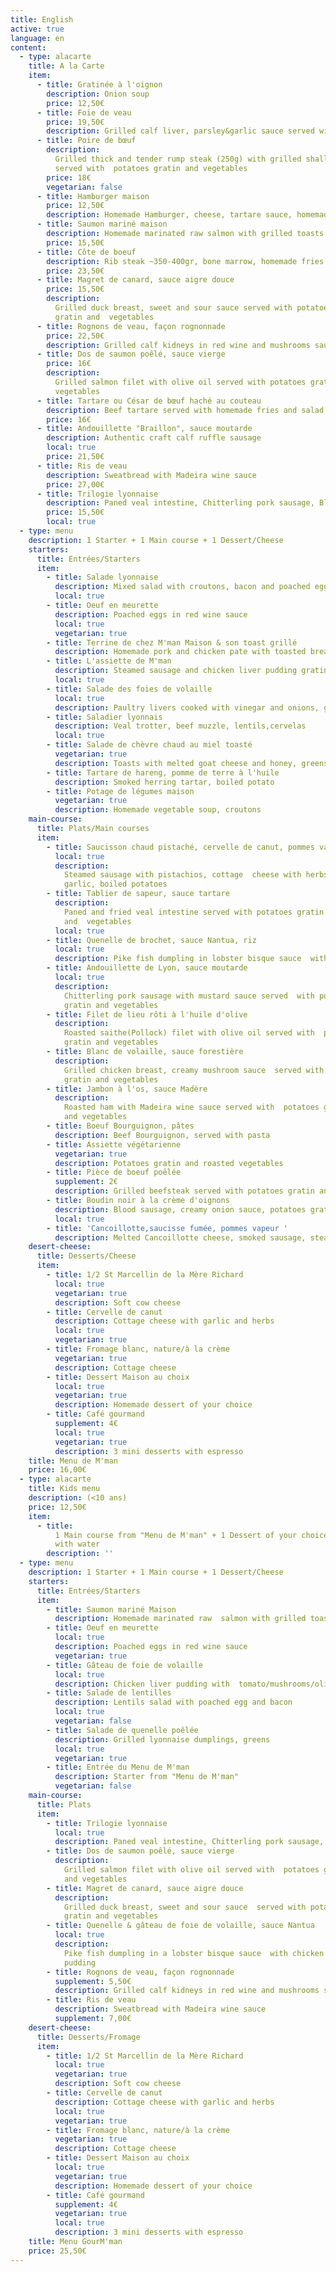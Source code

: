```yaml
---
title: English
active: true
language: en
content:
  - type: alacarte
    title: A la Carte
    item:
      - title: Gratinée à l'oignon
        description: Onion soup
        price: 12,50€
      - title: Foie de veau
        price: 19,50€
        description: Grilled calf liver, parsley&garlic sauce served with mashed potatoes
      - title: Poire de bœuf
        description:
          Grilled thick and tender rump steak (250g) with grilled shallots
          served with  potatoes gratin and vegetables
        price: 18€
        vegetarian: false
      - title: Hamburger maison
        price: 12,50€
        description: Homemade Hamburger, cheese, tartare sauce, homemade fries and salad
      - title: Saumon mariné maison
        description: Homemade marinated raw salmon with grilled toasts
        price: 15,50€
      - title: Côte de boeuf
        description: Rib steak ~350-400gr, bone marrow, homemade fries
        price: 23,50€
      - title: Magret de canard, sauce aigre douce
        price: 15,50€
        description:
          Grilled duck breast, sweet and sour sauce served with potatoes
          gratin and  vegetables
      - title: Rognons de veau, façon rognonnade
        price: 22,50€
        description: Grilled calf kidneys in red wine and mushrooms sauce
      - title: Dos de saumon poêlé, sauce vierge
        price: 16€
        description:
          Grilled salmon filet with olive oil served with potatoes gratin and
          vegetables
      - title: Tartare ou César de bœuf haché au couteau
        description: Beef tartare served with homemade fries and salad
        price: 16€
      - title: Andouillette "Braillon", sauce moutarde
        description: Authentic craft calf ruffle sausage
        local: true
        price: 21,50€
      - title: Ris de veau
        description: Sweatbread with Madeira wine sauce
        price: 27,00€
      - title: Trilogie lyonnaise
        description: Paned veal intestine, Chitterling pork sausage, Blood sausage
        price: 15,50€
        local: true
  - type: menu
    description: 1 Starter + 1 Main course + 1 Dessert/Cheese
    starters:
      title: Entrées/Starters
      item:
        - title: Salade lyonnaise
          description: Mixed salad with croutons, bacon and poached egg
          local: true
        - title: Oeuf en meurette
          description: Poached eggs in red wine sauce
          local: true
          vegetarian: true
        - title: Terrine de chez M'man Maison & son toast grillé
          description: Homemade pork and chicken pate with toasted bread
        - title: L'assiette de M'man
          description: Steamed sausage and chicken liver pudding gratinated
          local: true
        - title: Salade des foies de volaille
          local: true
          description: Paultry livers cooked with vinegar and onions, greens
        - title: Saladier lyonnais
          description: Veal trotter, beef muzzle, lentils,cervelas
          local: true
        - title: Salade de chèvre chaud au miel toasté
          vegetarian: true
          description: Toasts with melted goat cheese and honey, greens
        - title: Tartare de hareng, pomme de terre à l'huile
          description: Smoked herring tartar, boiled potato
        - title: Potage de légumes maison
          vegetarian: true
          description: Homemade vegetable soup, croutons
    main-course:
      title: Plats/Main courses
      item:
        - title: Saucisson chaud pistaché, cervelle de canut, pommes vapeurs
          local: true
          description:
            Steamed sausage with pistachios, cottage  cheese with herbs and
            garlic, boiled potatoes
        - title: Tablier de sapeur, sauce tartare
          description:
            Paned and fried veal intestine served with potatoes gratin
            and  vegetables
          local: true
        - title: Quenelle de brochet, sauce Nantua, riz
          local: true
          description: Pike fish dumpling in lobster bisque sauce  with white rice
        - title: Andouillette de Lyon, sauce moutarde
          local: true
          description:
            Chitterling pork sausage with mustard sauce served  with potatoes
            gratin and vegetables
        - title: Filet de lieu rôti à l'huile d'olive
          description:
            Roasted saithe(Pollock) filet with olive oil served with  potatoes
            gratin and vegetables
        - title: Blanc de volaille, sauce forestière
          description:
            Grilled chicken breast, creamy mushroom sauce  served with potatoes
            gratin and vegetables
        - title: Jambon à l'os, sauce Madère
          description:
            Roasted ham with Madeira wine sauce served with  potatoes gratin
            and vegetables
        - title: Boeuf Bourguignon, pâtes
          description: Beef Bourguignon, served with pasta
        - title: Assiette végétarienne
          vegetarian: true
          description: Potatoes gratin and roasted vegetables
        - title: Pièce de boeuf poêlée
          supplement: 2€
          description: Grilled beefsteak served with potatoes gratin and vegetables
        - title: Boudin noir à la crème d'oignons
          description: Blood sausage, creamy onion sauce, potatoes gratin and vegetables
          local: true
        - title: 'Cancoillotte,saucisse fumée, pommes vapeur '
          description: Melted Cancoillotte cheese, smoked sausage, steamed potatoes
    desert-cheese:
      title: Desserts/Cheese
      item:
        - title: 1/2 St Marcellin de la Mère Richard
          local: true
          vegetarian: true
          description: Soft cow cheese
        - title: Cervelle de canut
          description: Cottage cheese with garlic and herbs
          local: true
          vegetarian: true
        - title: Fromage blanc, nature/à la crème
          vegetarian: true
          description: Cottage cheese
        - title: Dessert Maison au choix
          local: true
          vegetarian: true
          description: Homemade dessert of your choice
        - title: Café gourmand
          supplement: 4€
          local: true
          vegetarian: true
          description: 3 mini desserts with espresso
    title: Menu de M'man
    price: 16,00€
  - type: alacarte
    title: Kids menu
    description: (<10 ans)
    price: 12,50€
    item:
      - title:
          1 Main course from "Menu de M'man" + 1 Dessert of your choice + 1 Sirop
          with water
        description: ''
  - type: menu
    description: 1 Starter + 1 Main course + 1 Dessert/Cheese
    starters:
      title: Entrées/Starters
      item:
        - title: Saumon mariné Maison
          description: Homemade marinated raw  salmon with grilled toasts
        - title: Oeuf en meurette
          local: true
          description: Poached eggs in red wine sauce
          vegetarian: true
        - title: Gâteau de foie de volaille
          local: true
          description: Chicken liver pudding with  tomato/mushrooms/olives sauce
        - title: Salade de lentilles
          description: Lentils salad with poached egg and bacon
          local: true
          vegetarian: false
        - title: Salade de quenelle poêlée
          description: Grilled lyonnaise dumplings, greens
          local: true
          vegetarian: true
        - title: Entrée du Menu de M'man
          description: Starter from "Menu de M'man"
          vegetarian: false
    main-course:
      title: Plats
      item:
        - title: Trilogie lyonnaise
          local: true
          description: Paned veal intestine, Chitterling pork sausage, Blood sausage
        - title: Dos de saumon poêlé, sauce vierge
          description:
            Grilled salmon filet with olive oil served with  potatoes gratin
            and vegetables
        - title: Magret de canard, sauce aigre douce
          description:
            Grilled duck breast, sweet and sour sauce  served with potatoes
            gratin and vegetables
        - title: Quenelle & gâteau de foie de volaille, sauce Nantua
          local: true
          description:
            Pike fish dumpling in a lobster bisque sauce  with chicken liver
            pudding
        - title: Rognons de veau, façon rognonnade
          supplement: 5,50€
          description: Grilled calf kidneys in red wine and mushrooms sauce
        - title: Ris de veau
          description: Sweatbread with Madeira wine sauce
          supplement: 7,00€
    desert-cheese:
      title: Desserts/Fromage
      item:
        - title: 1/2 St Marcellin de la Mère Richard
          local: true
          vegetarian: true
          description: Soft cow cheese
        - title: Cervelle de canut
          description: Cottage cheese with garlic and herbs
          local: true
          vegetarian: true
        - title: Fromage blanc, nature/à la crème
          vegetarian: true
          description: Cottage cheese
        - title: Dessert Maison au choix
          local: true
          vegetarian: true
          description: Homemade dessert of your choice
        - title: Café gourmand
          supplement: 4€
          vegetarian: true
          local: true
          description: 3 mini desserts with espresso
    title: Menu GourM'man
    price: 25,50€
---
```

